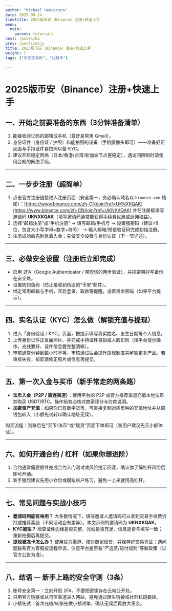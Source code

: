 ```yaml
---
author: "Michael Henderson"
date: 2025-09-24
linktitle: 2025版币安（Binance）注册+快速上手
menu:
  main:
    parent: tutorials
next: /posts/ba
prev: /posts/okjy
title: 2025版币安（Binance）注册+快速上手
weight: 1
tags: ["币安交易所", "比特币"]

---
```

# 2025版币安（Binance）注册+快速上手

## 一、开始之前要准备的东西（3分钟准备清单）

1. 能接收验证码的邮箱或手机（最好是常用 Gmail）。
2. 身份证件（身份证 / 护照）和能拍照的设备（手机摄像头即可）——准备好正反面与手持证件自拍照以备 KYC。
3. 建议开启稳定网络（日本/香港/台湾/新加坡节点更稳定），遇访问限制时请使用合规的网络手段。

---

## 二、一步步注册（超简单）

1. 点击官方注册链接进入注册页面（安全第一，务必确认域名以 `binance.com` 结尾）：[https://www.binance.com/zh-CN/join?ref=UKNXKQAK](https://www.binance.com/zh-CN/join?ref=UKNXKQAK) 并在注册框填写邀请码 **UKNXKQAK**（填写邀请码通常能获得手续费优惠或返佣权益）。
2. 选择“邮箱注册”或“手机注册” → 填写邮箱/手机号 → 设置强密码（建议≥8位，包含大小写字母+数字+符号） → 输入邮箱/短信验证码完成初始注册。
3. 注册成功后先别急着入金：先做安全设置与身份认证（下一节详述）。

---

## 三、必做安全设置（注册后立即完成）

* 启用 2FA（Google Authenticator / 带短信的两步验证），并把密钥抄写备份在安全处。
* 设置防钓鱼码（防止接收到伪造的“币安”邮件）。
* 绑定常用邮箱与手机，开启登录、取款等提醒，设置资金密码（如果平台提示）。

---

## 四、实名认证（KYC）怎么做（解锁充值与提现）

1. 进入「身份验证 / KYC」页面，按提示填写真实姓名、出生日期等个人信息。
2. 上传身份证件正反面照片、并完成手持证件自拍或人脸识别（按平台提示操作，光线要好、证件信息要完整清晰）。
3. 审核通常分钟到数小时不等，审核通过后会提升提现额度并解锁更多产品。若审核失败，按反馈修正照片或信息再提交。

---

## 五、第一次入金与买币（新手常走的两条路）

* **法币入金（P2P / 直连渠道）**：使用平台的 P2P 或官方推荐渠道充值本地法币并购买 USDT/BTC。操作前务必核对商家评分与付款说明。
* **加密资产充值**：如果你已有数字货币，可直接复制对应币种的充值地址并从原钱包转入（小额先试转以确认地址无误）。

购买流程：到账后在“买币/法币”或“现货”页面下单即可（新用户建议先买小额体验）。

---

## 六、如何开通合约 / 杠杆（如果你想进阶）

1. 合约通常需要额外完成合约入门测试或风险提示阅读，确认你了解杠杆风险后即可开通。
2. 新手强烈建议先用小仓位或模拟账户练习，避免一上来就用高杠杆。

---

## 七、常见问题与实战小技巧

* **邀请码到底有啥用？** 大多数情况下，填写邀请人邀请码可以拿到交易手续费折扣或推荐奖励（不同活动会有差异）。本文示例的邀请码为 **UKNXKQAK**。
* **KYC被拒？** 检查证件边缘是否完整、光线是否充足、信息是否与填写一致；重新拍摄后再提交。
* **提现被冻卡怎么办？** 使用官方渠道、核对商家信誉、并保存好交易凭证；遇问题联系官方客服按流程申诉。注意平台是否有“严选区/赔付规则”等新政策（以官方公告为准）。

---

## 八、结语 — 新手上路的安全守则（3条）

1. 账号安全第一：立刻开启 2FA、不要把密钥存在云端公开处。
2. 只用官方链接或从可信渠道进入网站，避免通过陌生链接或社群私链跳转。
3. 小额先试：首次充值/转账先做小额试单，确认无误后再放大资金。